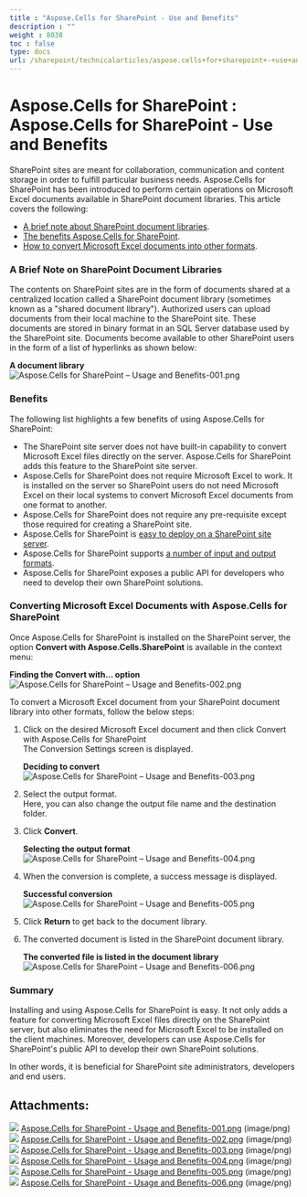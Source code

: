 ```yaml
---
title : "Aspose.Cells for SharePoint - Use and Benefits" 
description : "" 
weight : 8038 
toc : false
type: docs
url: /sharepoint/technicalarticles/aspose.cells+for+sharepoint+-+use+and+benefits/
---
```


# Aspose.Cells for SharePoint : Aspose.Cells for SharePoint - Use and Benefits


SharePoint sites are meant for collaboration, communication and content storage in order to fulfill particular business needs. Aspose.Cells for SharePoint has been introduced to perform certain operations on Microsoft Excel documents available in SharePoint document libraries. This article covers the following:

*   [A brief note about SharePoint document libraries](https://docs2.aspose.com/cells/sharepoint/technicalarticles/aspose.cells+for+sharepoint+-+use+and+benefits).
*   [The benefits Aspose.Cells for SharePoint](https://docs2.aspose.com/cells/sharepoint/technicalarticles/aspose.cells+for+sharepoint+-+use+and+benefits).
*   [How to convert Microsoft Excel documents into other formats](https://docs2.aspose.com/cells/sharepoint/technicalarticles/aspose.cells+for+sharepoint+-+use+and+benefits).

### A Brief Note on SharePoint Document Libraries

The contents on SharePoint sites are in the form of documents shared at a centralized location called a SharePoint document library (sometimes known as a "shared document library"). Authorized users can upload documents from their local machine to the SharePoint site. These documents are stored in binary format in an SQL Server database used by the SharePoint site. Documents become available to other SharePoint users in the form of a list of hyperlinks as shown below:

**A document library**  
![](plugins/servlet/confluence/placeholder/unknown-attachment "Aspose.Cells for SharePoint – Usage and Benefits-001.png")

### Benefits

The following list highlights a few benefits of using Aspose.Cells for SharePoint:

*   The SharePoint site server does not have built-in capability to convert Microsoft Excel files directly on the server. Aspose.Cells for SharePoint adds this feature to the SharePoint site server.
*   Aspose.Cells for SharePoint does not require Microsoft Excel to work. It is installed on the server so SharePoint users do not need Microsoft Excel on their local systems to convert Microsoft Excel documents from one format to another.
*   Aspose.Cells for SharePoint does not require any pre-requisite except those required for creating a SharePoint site.
*   Aspose.Cells for SharePoint is [easy to deploy on a SharePoint site server](https://docs2.aspose.com/cells/sharepoint/productinformation/install/installing+aspose.cells+for+sharepoint).
*   Aspose.Cells for SharePoint supports [a number of input and output formats](https://docs2.aspose.com/cells/sharepoint/productinformation/features/multiple+format+support).
*   Aspose.Cells for SharePoint exposes a public API for developers who need to develop their own SharePoint solutions.

### Converting Microsoft Excel Documents with Aspose.Cells for SharePoint

Once Aspose.Cells for SharePoint is installed on the SharePoint server, the option **Convert with Aspose.Cells.SharePoint** is available in the context menu:  
  
**Finding the Convert with... option**  
![](plugins/servlet/confluence/placeholder/unknown-attachment "Aspose.Cells for SharePoint – Usage and Benefits-002.png")  
  

To convert a Microsoft Excel document from your SharePoint document library into other formats, follow the below steps:

1.  Click on the desired Microsoft Excel document and then click Convert with Aspose.Cells for SharePoint  
    The Conversion Settings screen is displayed.  
      
    **Deciding to convert**  
    ![](plugins/servlet/confluence/placeholder/unknown-attachment "Aspose.Cells for SharePoint – Usage and Benefits-003.png")  
      
    
2.  Select the output format.  
    Here, you can also change the output file name and the destination folder.
3.  Click **Convert**.  
      
    **Selecting the output format**  
    ![](plugins/servlet/confluence/placeholder/unknown-attachment "Aspose.Cells for SharePoint – Usage and Benefits-004.png")  
      
    
4.  When the conversion is complete, a success message is displayed.  
      
    **Successful conversion**  
    ![](plugins/servlet/confluence/placeholder/unknown-attachment "Aspose.Cells for SharePoint – Usage and Benefits-005.png")  
      
    
5.  Click **Return** to get back to the document library.
6.  The converted document is listed in the SharePoint document library.  
      
    **The converted file is listed in the document library**  
    ![](plugins/servlet/confluence/placeholder/unknown-attachment "Aspose.Cells for SharePoint – Usage and Benefits-006.png")

### Summary

Installing and using Aspose.Cells for SharePoint is easy. It not only adds a feature for converting Microsoft Excel files directly on the SharePoint server, but also eliminates the need for Microsoft Excel to be installed on the client machines. Moreover, developers can use Aspose.Cells for SharePoint's public API to develop their own SharePoint solutions.

In other words, it is beneficial for SharePoint site administrators, developers and end users.

## Attachments:

![](https://docs2.aspose.com/cells/sharepoint/images/icons/bullet_blue.gif) [Aspose.Cells for SharePoint - Usage and Benefits-001.png](https://docs2.aspose.com/cells/sharepoint/attachments/6357037/6488139.png) (image/png)  
![](https://docs2.aspose.com/cells/sharepoint/images/icons/bullet_blue.gif) [Aspose.Cells for SharePoint - Usage and Benefits-002.png](https://docs2.aspose.com/cells/sharepoint/attachments/6357037/6488134.png) (image/png)  
![](https://docs2.aspose.com/cells/sharepoint/images/icons/bullet_blue.gif) [Aspose.Cells for SharePoint - Usage and Benefits-003.png](https://docs2.aspose.com/cells/sharepoint/attachments/6357037/6488133.png) (image/png)  
![](https://docs2.aspose.com/cells/sharepoint/images/icons/bullet_blue.gif) [Aspose.Cells for SharePoint - Usage and Benefits-004.png](https://docs2.aspose.com/cells/sharepoint/attachments/6357037/6488136.png) (image/png)  
![](https://docs2.aspose.com/cells/sharepoint/images/icons/bullet_blue.gif) [Aspose.Cells for SharePoint - Usage and Benefits-005.png](https://docs2.aspose.com/cells/sharepoint/attachments/6357037/6488135.png) (image/png)  
![](https://docs2.aspose.com/cells/sharepoint/images/icons/bullet_blue.gif) [Aspose.Cells for SharePoint - Usage and Benefits-006.png](https://docs2.aspose.com/cells/sharepoint/attachments/6357037/6488121.png) (image/png)  

